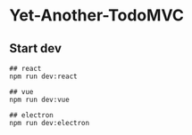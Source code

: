 # Yet-Another-TodoMVC

## Start dev

```shell
## react
npm run dev:react

## vue
npm run dev:vue

## electron
npm run dev:electron
```
